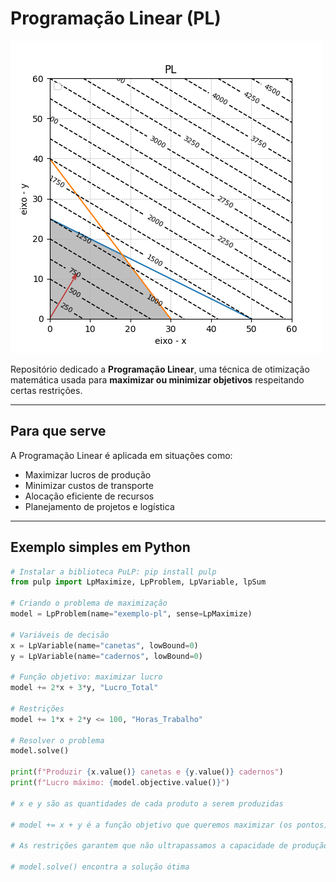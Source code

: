 # Programação Linear (PL)
![PL](images/imagem.png)


Repositório dedicado a **Programação Linear**, uma técnica de otimização matemática usada para **maximizar ou minimizar objetivos** respeitando certas restrições.

---

## Para que serve

A Programação Linear é aplicada em situações como:
- Maximizar lucros de produção
- Minimizar custos de transporte
- Alocação eficiente de recursos
- Planejamento de projetos e logística

---

## Exemplo simples em Python

```python
# Instalar a biblioteca PuLP: pip install pulp
from pulp import LpMaximize, LpProblem, LpVariable, lpSum

# Criando o problema de maximização
model = LpProblem(name="exemplo-pl", sense=LpMaximize)

# Variáveis de decisão
x = LpVariable(name="canetas", lowBound=0)
y = LpVariable(name="cadernos", lowBound=0)

# Função objetivo: maximizar lucro
model += 2*x + 3*y, "Lucro_Total"

# Restrições
model += 1*x + 2*y <= 100, "Horas_Trabalho"

# Resolver o problema
model.solve()

print(f"Produzir {x.value()} canetas e {y.value()} cadernos")
print(f"Lucro máximo: {model.objective.value()}")

# x e y são as quantidades de cada produto a serem produzidas

# model += x + y é a função objetivo que queremos maximizar (os pontos)

# As restrições garantem que não ultrapassamos a capacidade de produção nem os recursos disponíveis

# model.solve() encontra a solução ótima
